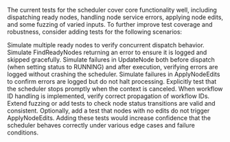 The current tests for the scheduler cover core functionality well, including dispatching ready nodes, handling node service errors, applying node edits, and some fuzzing of varied inputs. To further improve test coverage and robustness, consider adding tests for the following scenarios:

Simulate multiple ready nodes to verify concurrent dispatch behavior.
Simulate FindReadyNodes returning an error to ensure it is logged and skipped gracefully.
Simulate failures in UpdateNode both before dispatch (when setting status to RUNNING) and after execution, verifying errors are logged without crashing the scheduler.
Simulate failures in ApplyNodeEdits to confirm errors are logged but do not halt processing.
Explicitly test that the scheduler stops promptly when the context is canceled.
When workflow ID handling is implemented, verify correct propagation of workflow IDs.
Extend fuzzing or add tests to check node status transitions are valid and consistent.
Optionally, add a test that nodes with no edits do not trigger ApplyNodeEdits.
Adding these tests would increase confidence that the scheduler behaves correctly under various edge cases and failure conditions.